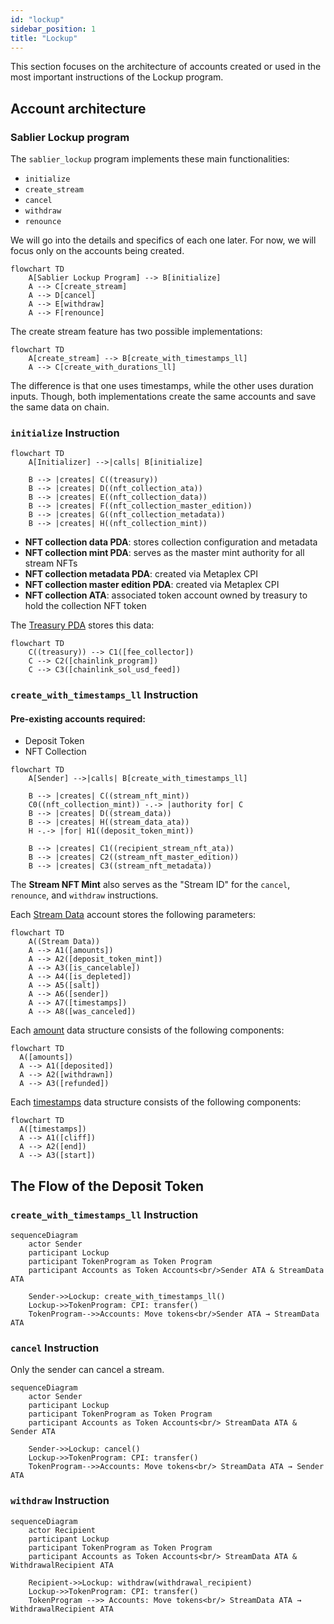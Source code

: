 ```yaml
---
id: "lockup"
sidebar_position: 1
title: "Lockup"
---
```


This section focuses on the architecture of accounts created or used in the most important instructions of the Lockup
program.

## Account architecture

### Sablier Lockup program

The `sablier_lockup` program implements these main functionalities:

- `initialize`
- `create_stream`
- `cancel`
- `withdraw`
- `renounce`

We will go into the details and specifics of each one later. For now, we will focus only on the accounts being created.

```mermaid
flowchart TD
    A[Sablier Lockup Program] --> B[initialize]
    A --> C[create_stream]
    A --> D[cancel]
    A --> E[withdraw]
    A --> F[renounce]
```

The create stream feature has two possible implementations:

```mermaid
flowchart TD
    A[create_stream] --> B[create_with_timestamps_ll]
    A --> C[create_with_durations_ll]
```

The difference is that one uses timestamps, while the other uses duration inputs. Though, both implementations create
the same accounts and save the same data on chain.

### `initialize` Instruction

```mermaid
flowchart TD
    A[Initializer] -->|calls| B[initialize]

    B --> |creates| C((treasury))
    B --> |creates| D((nft_collection_ata))
    B --> |creates| E((nft_collection_data))
    B --> |creates| F((nft_collection_master_edition))
    B --> |creates| G((nft_collection_metadata))
    B --> |creates| H((nft_collection_mint))
```

- **NFT collection data PDA**: stores collection configuration and metadata
- **NFT collection mint PDA**: serves as the master mint authority for all stream NFTs
- **NFT collection metadata PDA**: created via Metaplex CPI
- **NFT collection master edition PDA**: created via Metaplex CPI
- **NFT collection ATA**: associated token account owned by treasury to hold the collection NFT token

The
[Treasury PDA](https://github.com/sablier-labs/solsab/blob/e1085fe87ea3d02556156ee446e820d150af483e/programs/lockup/src/state/treasury.rs#L5-L10)
stores this data:

```mermaid
flowchart TD
    C((treasury)) --> C1([fee_collector])
    C --> C2([chainlink_program])
    C --> C3([chainlink_sol_usd_feed])
```

### `create_with_timestamps_ll` Instruction

#### Pre-existing accounts required:

- Deposit Token
- NFT Collection

```mermaid
flowchart TD
    A[Sender] -->|calls| B[create_with_timestamps_ll]

    B --> |creates| C((stream_nft_mint))
    C0((nft_collection_mint)) -.-> |authority for| C
    B --> |creates| D((stream_data))
    B --> |creates| H((stream_data_ata))
    H -.-> |for| H1((deposit_token_mint))

    B --> |creates| C1((recipient_stream_nft_ata))
    B --> |creates| C2((stream_nft_master_edition))
    B --> |creates| C3((stream_nft_metadata))
```

The **Stream NFT Mint** also serves as the "Stream ID" for the `cancel`, `renounce`, and `withdraw` instructions.

Each
[Stream Data](https://github.com/sablier-labs/solsab/blob/e1085fe87ea3d02556156ee446e820d150af483e/programs/lockup/src/state/lockup.rs#L14-L24)
account stores the following parameters:

```mermaid
flowchart TD
    A((Stream Data))
    A --> A1([amounts])
    A --> A2([deposit_token_mint])
    A --> A3([is_cancelable])
    A --> A4([is_depleted])
    A --> A5([salt])
    A --> A6([sender])
    A --> A7([timestamps])
    A --> A8([was_canceled])
```

Each
[amount](https://github.com/sablier-labs/solsab/blob/e1085fe87ea3d02556156ee446e820d150af483e/programs/lockup/src/state/lockup.rs#L4-L10)
data structure consists of the following components:

```mermaid
flowchart TD
  A([amounts])
  A --> A1([deposited])
  A --> A2([withdrawn])
  A --> A3([refunded])
```

Each
[timestamps](https://github.com/sablier-labs/solsab/blob/e1085fe87ea3d02556156ee446e820d150af483e/programs/lockup/src/state/lockup.rs#L28-L32)
data structure consists of the following components:

```mermaid
flowchart TD
  A([timestamps])
  A --> A1([cliff])
  A --> A2([end])
  A --> A3([start])
```

## The Flow of the Deposit Token

### `create_with_timestamps_ll` Instruction

```mermaid
sequenceDiagram
    actor Sender
    participant Lockup
    participant TokenProgram as Token Program
    participant Accounts as Token Accounts<br/>Sender ATA & StreamData ATA

    Sender->>Lockup: create_with_timestamps_ll()
    Lockup->>TokenProgram: CPI: transfer()
    TokenProgram-->>Accounts: Move tokens<br/>Sender ATA → StreamData ATA
```

### `cancel` Instruction

Only the sender can cancel a stream.

```mermaid
sequenceDiagram
    actor Sender
    participant Lockup
    participant TokenProgram as Token Program
    participant Accounts as Token Accounts<br/> StreamData ATA & Sender ATA

    Sender->>Lockup: cancel()
    Lockup->>TokenProgram: CPI: transfer()
    TokenProgram-->>Accounts: Move tokens<br/> StreamData ATA → Sender ATA
```

### `withdraw` Instruction

```mermaid
sequenceDiagram
    actor Recipient
    participant Lockup
    participant TokenProgram as Token Program
    participant Accounts as Token Accounts<br/> StreamData ATA & WithdrawalRecipient ATA

    Recipient->>Lockup: withdraw(withdrawal_recipient)
    Lockup->>TokenProgram: CPI: transfer()
    TokenProgram -->> Accounts: Move tokens<br/> StreamData ATA → WithdrawalRecipient ATA
```
